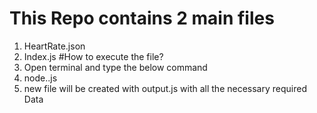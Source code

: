 # This Repo contains 2 main files
1. HeartRate.json
2. Index.js
#How to execute the file?
1. Open terminal and type the below command
2. node.<fileName>.js
3. new file will be created with output.js with all the necessary required Data

